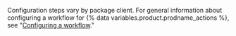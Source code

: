 Configuration steps vary by package client. For general information about configuring a workflow for {% data variables.product.prodname_actions %}, see "[Configuring a workflow](/github/automating-your-workflow-with-github-actions/configuring-a-workflow)."
